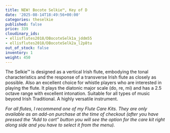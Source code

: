 ```yaml
---
title: NEW! Bocote Selkie™, Key of D
date: '2025-08-14T18:49:56+00:00'
categories: theselkie
published: false
price: 339
cloudinary_ids:
- ellisflutes2018/DBocoteSelk1a_jddm55
- ellisflutes2018/DBocoteSelk2a_l2p8tu
out_of_stock: false
inventory: 1
weight: 450
---
```


The Selkie™ is designed as a vertical Irish flute, embodying the tonal characteristics and the response of a transverse Irish flute as closely as possible.  Also an excellent choice for whistle players who are interested in playing the flute.   It plays the diatonic major scale (do, re, mi) and has a 2.5 octave range with excellent intonation.  Suitable for all types of music beyond Irish Traditional.  A highly versatile instrument.

*For all flutes, I recommend one of my Flute Care Kits. They are only available as an add-on purchase at the time of checkout (after you have pressed the “Add to cart” button you will see the option for the care kit right along side and you have to select it from the menu).*



